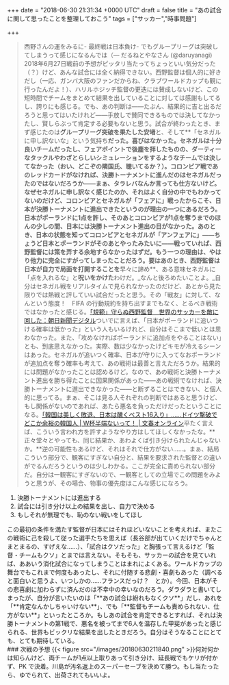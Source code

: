 
+++
date = "2018-06-30 21:31:34 +0000 UTC"
draft = false
title = "あの試合に関して思ったことを整理しておこう"
tags = ["サッカー","時事問題"]

+++
>西野さんの運をみるに- 最終戦は日本負け- でもグループリーグは突破してしまうって感じになるんでは（— だるねとやなさん (@daruyanagi) 2018年6月27日<script async="" src="https://platform.twitter.com/widgets.js" charset="utf-8"></script>戦前の予想がピッタリ当たってちょっといい気分だった（？）けど、あんな試合には全く納得できない。西野監督は個人的に好きだし（一応、ガンバ大阪のファンだからね、クラブワールドカップも観に行ったんだよ！）、ハリルホジッチ監督の更迭には賛成しないけど、この短時間でチームをまとめて結果を出していることに対しては感謝もしてるし、誇りにも感じる。でも、あの判断は――たぶん、結果的に吉と出るだろうと思ってはいたけれど――手放しで賛同できるものでは決してなかったし、賢しらぶって肯定する必要もないと思う。試合が終わったとき、まず感じたのは**グループリーグ突破を果たした安堵**と、そして**「セネガルに申し訳ないな」という気持ち**だった。喜びはなかった。セネガルは十分良いチームだったし、フェアポイントで後塵を拝したものの、ダーティーなタックルやわざとらしいシミュレーションをするようなチームでは決してなかった（おい、どこぞの隣国氏、聴いてるか？）。コロンビア戦であのレッドカードがなければ、決勝トーナメントに進んだのはセネガルだったのではないだろうか――まぁ、タラレバなんか言っても仕方ないけど。なぜセネガルに申し訳なく感じたのか、それはよく自分の中でもわかってないのだけど、**コロンビアとセネガルが「フェアに」戦ったからこそ、日本が決勝トーナメントに進出できた**というのが理由の一つにあるだろう。日本がポーランドに1点を許し、そのあとコロンビアが1点を奪うまでのほんの少しの間、日本には決勝トーナメント進出の目がなかった。あのとき、日本の状態を知ってコロンビアとセネガルが「アンフェアに」――ちょうど日本とポーランドがそのあとやったみたいに――戦っていれば、西野監督には策を弄する余地すらなかったはずだ。もう一つの理由は、やはり他力に完全にすがってしまったことだろう。要はあのとき、西野監督は日本が自力で局面を打開することを**早々に諦め**、ある意味セネガルに「点を入れるな」と**呪いをかけた**わけだ。_なんと後ろめたいことよ。_自分はセネガル戦をリアルタイムで見られなかったのだけど、あとから見た限りでは熱戦と評していい試合だったと思う。その「戦友」に対して、なんという態度！　FIFA の行動規約を持ち出すまでもなく、とるべき戦術ではなかったと感じる。[「規範」守らぬ西野監督　世界のサッカーを敵に回した：朝日新聞デジタル](https://www.asahi.com/articles/ASL6Z0575L6YUTQP03K.html)ついでに言えば、「日本がポーランドに追いつける確率は低かった」という人もいるけれど、自分はそこまで低いとは思わなかった。また、「攻めなければポーランドに追加点をやることはない」とも、到底思えなかった。実際、数は少なかったけどキモが冷えるシーンはあった。セネガルが追いつく確率、日本が守りに入ってなおポーランドが追加点を奪う確率も考えて、あの戦術は最善と言えただろうか。結果的には問題がなかったことは認めるけど。なので、あの戦術と決勝トーナメント進出を勝ち得たことに因果関係があった――あの戦術でなければ、決勝トーナメントに進出できなかった――と断ずることはできない、と個人的に思ってる。まぁ、そこは見る人それぞれの判断ではあると思うけど、もし関係がないのであれば、あたら悪名を負っただけだったということになる。[「韓国は美しく敗退、日本は醜くベスト16入り」……ドイツ撃破でどこか余裕の韓国人 | W杯半端ないって！ | 文春オンライン](http://bunshun.jp/articles/-/7964)平たく言えば、こういう言われ方を許すようなやり方はしてほしくなかったな。**正々堂々とやっても、同じ結果か、あわよくば引き分けられたんじゃないか。**逆の可能性もあるけど、それはそれで仕方がない……。まぁ、結局こういう部分で、観客にすぎない自分と、結果を要求された監督との違いがでるんだろうというのは少しわかる。ここが完全に責められない部分だ。自分は一観客にすぎないので、一観客としての立場でこの問題をみようと思うが、その場合、物事の優先度はこんな感じになろう。

<ol>
<li>決勝トーナメントには進出する</li>
<li>試合には引き分け以上の結果を出し、自力で決める</li>
<li>もしそれが無理でも、恥のない戦いをしてほし</li>
</ol>この最初の条件を満たす監督が日本にはそれほどいないことを考えれば、またこの戦術に己を殺して従った選手たちを思えば（長谷部が出ていくだけでちゃんとまとまるの、すげえな……）、「試合はクソだった」と胸張って言えるけど「監督・チームもクソ」とまでは言えない。そもそも、サッカーの試合を見ていれば、ああいう消化試合になってしまうことはまれによくある。ワールドカップの舞台でもこれまで何度もあったし、それに付随する悲劇・喜劇もあった（調べると面白いと思うよ、いつしかの……フランスだっけ？　とか）。今回、日本がその悲喜劇に加わらずに済んだのは不幸中の幸いなのだろう。ダラダラと書いてしまったが、自分が言いたいのは「**あの試合は紛れもなくクソ**」だし、あれを「**肯定なんかしちゃいけない**」、でも「**監督もチームも責められない、仕方がない**」といったところか。もしあの試合を肯定できるとすれば、それは決勝トーナメントの第1戦で、悪名を被ってまで6人を温存した甲斐があったと感じられる、世界もビックリな結果を出したときだろう。自分はそうなることにとても、とても期待している。

<div class="section">
    ### 次戦の予想
    {{< figure src="/images/20180630211840.png"  >}}何対何かは知らんけど、両チームが1点以上取りあって引き分け、延長戦でもケリが付かず、PK で決着。川島が汚名返上のスーパーセーブを決めて勝つ。もし当たったら、ゆでられて、出荷されてもいいよ。

</div>

